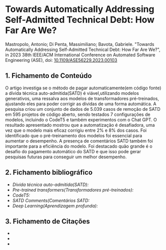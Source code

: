 # Towards Automatically Addressing Self-Admitted Technical Debt: How Far Are We?

Mastropolo, Antonio; Di Penta, Massimiliano; Bavota,  Gabriele. "Towards Automatically Addressing Self-Admitted Technical Debt: How Far Are We?", in 2023 38th IEEE/ACM International Conference on Automated Software Engineering (ASE), doi: [10.1109/ASE56229.2023.00103](https:://doi.org/10.1109/ASE56229.2023.00103)

## 1. Fichamento de Conteúdo

O artigo investiga se o método de pagar automaticamente(em código fonte) a dívida técnica auto-admitida(SATD) é viável,utilizando modelos generativos, uma ressalva aos modelos de transformadores pré-treinados, ajustando eles para poder corrigir as dívidas de uma forma automática. A pesquisa criou um conjunto de dados de 5.039 casos de remoção de SATD em 595 projetos de código aberto, sendo testados 7 configurações de modelos, incluindo o CodeT5 e também experimentos com o Chat GPT.  O resultado apresentado mostrou que a automatização é desafiadora, uma vez que o modelo mais eficaz corrigiu entre 2% e 8% dos casos. Foi identificado que o pré-treinamento dos modelos foi essencial para aumentar o desempenho. A presença de comentários SATD também foi importante para a eficiência do modelo. Foi destacado quão grande é o desafio do pagamento automático do SATD e que isso pode gerar pesquisas futuras para conseguir um melhor desempenho.


## 2. Fichamento bibliográfico

- _Dívida técnica auto-admitida(SATD):_ 
- _Pre-trained transformers(Transformadores pré-treinados):_
- _CodeT5:_
- _SATD Comments(Comentários SATD:_
- _Deep Learning(Aprendizagem profunda):_

## 3. Fichamento de Citações

-
-
-


